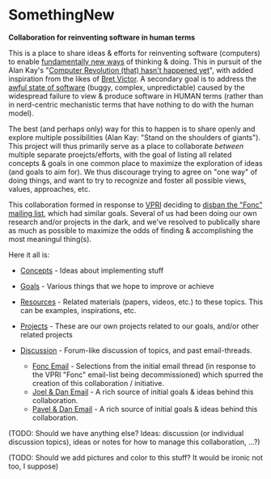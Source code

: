 # SomethingNew
**Collaboration for reinventing software in human terms**

This is a place to share ideas & efforts for reinventing software (computers) to enable [fundamentally new ways](www.vpri.org/html/work/ifnct.htm) of thinking & doing. This in pursuit of the Alan Kay's "[Computer Revolution (that) hasn't happened yet](https://youtu.be/oKg1hTOQXoY)", with added inspiration from the likes of [Bret Victor](http://worrydream.com/). A secondary goal is to address the [awful state of software](https://www.technologyreview.com/s/401594/why-software-is-so-bad/) (buggy, complex, unpredictable) caused by the widespread failure to view & produce software in HUMAN terms (rather than in nerd-centric mechanistic terms that have nothing to do with the human model).

The best (and perhaps only) way for this to happen is to share openly and explore multiple possibilities (Alan Kay: "Stand on the shoulders of giants"). This project will thus primarily serve as a place to collaborate *between* multiple separate proejcts/efforts, with the goal of listing all related concepts & goals in one common place to maximize the exploration of ideas (and goals to aim for). We thus discourage trying to agree on "one way" of doing things, and want to try to recognize and foster all possible views, values, approaches, etc.

This collaboration formed in response to [VPRI](http://www.vpri.org/) deciding to [disban the "Fonc" mailing list](https://github.com/d-cook/SomethingNew/blob/master/Discussion/FoncEmail.md), which had similar goals. Several of us had been doing our own research and/or projects in the dark, and we've resolved to publically share as much as possible to maximize the odds of finding & accomplishing the most meaningul thing(s).

Here it all is:

* [Concepts](https://github.com/d-cook/SomethingNew/blob/master/Concepts.md) - Ideas about implementing stuff

* [Goals](https://github.com/d-cook/SomethingNew/blob/master/Goals.md) - Various things that we hope to improve or achieve

* [Resources](https://github.com/d-cook/SomethingNew/blob/master/Resources.md) - Related materials (papers, videos, etc.) to these topics. This can be examples, inspirations, etc.

* [Projects](https://github.com/d-cook/SomethingNew/blob/master/Projects.md) - These are our own projects related to our goals, and/or other related projects

* [Discussion](https://github.com/d-cook/SomethingNew/tree/master/Discussion) - Forum-like discussion of topics, and past email-threads.
  * [Fonc Email](https://github.com/d-cook/SomethingNew/blob/master/Discussion/FoncEmail.md) - Selections from the initial email thread (in response to the VPRI "Fonc" email-list being decommissioned) which spurred the creation of this collaboration / initiative.
  * [Joel & Dan Email](https://github.com/d-cook/SomethingNew/blob/master/Discussion/JoelDanEmail.md) - A rich source of initial goals & ideas behind this collaboration.
  * [Pavel & Dan Email](https://github.com/d-cook/SomethingNew/blob/master/Discussion/PavelDanEmail.md) - A rich source of initial goals & ideas behind this collaboration.

(TODO: Should we have anything else? Ideas: discussion (or individual discussion topics), ideas or notes for how to manage this collaboration, ...?)

(TODO: Should we add pictures and color to this stuff? It would be ironic not too, I suppose)

